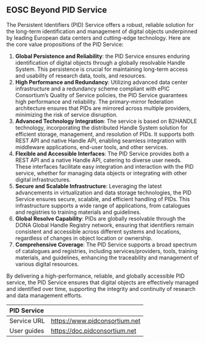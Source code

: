 ## EOSC Beyond PID Service

The Persistent Identifiers (PID) Service offers a robust, reliable solution for the long-term identification and management of digital objects underpinned by leading European data centers and cutting-edge technology. Here are the core value propositions of the PID Service:

1. **Global Persistence and Reliability**: the PID Service ensures enduring identification of digital objects through a globally resolvable Handle System. This persistence is crucial for maintaining long-term access and usability of research data, tools, and resources.
2. **High Performance and Redundancy**: Utilizing advanced data center infrastructure and a redundancy scheme compliant with ePIC Consortium’s Quality of Service policies, the PID Service guarantees high performance and reliability. The primary-mirror federation architecture ensures that PIDs are mirrored across multiple providers, minimizing the risk of service disruption.
3. **Advanced Technology Integration**: The service is based on B2HANDLE technology, incorporating the distributed Handle System solution for efficient storage, management, and resolution of PIDs. It supports both REST API and native Handle API, enabling seamless integration with middleware applications, end-user tools, and other services.
4. **Flexible and Accessible Interfaces**: The PID Service provides both a REST API and a native Handle API, catering to diverse user needs. These interfaces facilitate easy integration and interaction with the PID service, whether for managing data objects or integrating with other digital infrastructures.
5. **Secure and Scalable Infrastructure**: Leveraging the latest advancements in virtualization and data storage technologies, the PID Service ensures secure, scalable, and efficient handling of PIDs. This infrastructure supports a wide range of applications, from catalogues and registries to training materials and guidelines.
6. **Global Resolve Capability**: PIDs are globally resolvable through the DONA Global Handle Registry network, ensuring that identifiers remain consistent and accessible across different systems and locations, regardless of changes in object location or ownership.
7. **Comprehensive Coverage**: The PID Service supports a broad spectrum of catalogues and registries, including services/providers, tools, training materials, and guidelines, enhancing the traceability and management of various digital resources.

By delivering a high-performance, reliable, and globally accessible PID service, the PID Service ensures that digital objects are effectively managed and identified over time, supporting the integrity and continuity of research and data management efforts.

| PID Service |                                 |
| :---------- | :------------------------------ |
| Service URL | <https://www.pidconsortium.net> |
| User guides | <https://doc.pidconsortium.net> |
